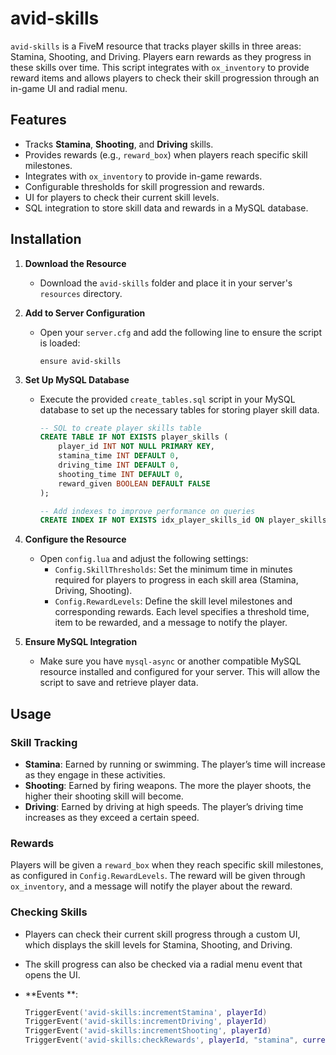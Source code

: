 # avid-skills

`avid-skills` is a FiveM resource that tracks player skills in three areas: Stamina, Shooting, and Driving. Players earn rewards as they progress in these skills over time. This script integrates with `ox_inventory` to provide reward items and allows players to check their skill progression through an in-game UI and radial menu.

## Features

- Tracks **Stamina**, **Shooting**, and **Driving** skills.
- Provides rewards (e.g., `reward_box`) when players reach specific skill milestones.
- Integrates with `ox_inventory` to provide in-game rewards.
- Configurable thresholds for skill progression and rewards.
- UI for players to check their current skill levels.
- SQL integration to store skill data and rewards in a MySQL database.

## Installation

1. **Download the Resource**
   - Download the `avid-skills` folder and place it in your server's `resources` directory.

2. **Add to Server Configuration**
   - Open your `server.cfg` and add the following line to ensure the script is loaded:
     ```
     ensure avid-skills
     ```

3. **Set Up MySQL Database**
   - Execute the provided `create_tables.sql` script in your MySQL database to set up the necessary tables for storing player skill data.
     ```sql
     -- SQL to create player skills table
     CREATE TABLE IF NOT EXISTS player_skills (
         player_id INT NOT NULL PRIMARY KEY,
         stamina_time INT DEFAULT 0,
         driving_time INT DEFAULT 0,
         shooting_time INT DEFAULT 0,
         reward_given BOOLEAN DEFAULT FALSE
     );

     -- Add indexes to improve performance on queries
     CREATE INDEX IF NOT EXISTS idx_player_skills_id ON player_skills(player_id);
     ```

4. **Configure the Resource**
   - Open `config.lua` and adjust the following settings:
     - `Config.SkillThresholds`: Set the minimum time in minutes required for players to progress in each skill area (Stamina, Driving, Shooting).
     - `Config.RewardLevels`: Define the skill level milestones and corresponding rewards. Each level specifies a threshold time, item to be rewarded, and a message to notify the player.

5. **Ensure MySQL Integration**
   - Make sure you have `mysql-async` or another compatible MySQL resource installed and configured for your server. This will allow the script to save and retrieve player data.

## Usage

### Skill Tracking

- **Stamina**: Earned by running or swimming. The player’s time will increase as they engage in these activities.
- **Shooting**: Earned by firing weapons. The more the player shoots, the higher their shooting skill will become.
- **Driving**: Earned by driving at high speeds. The player’s driving time increases as they exceed a certain speed.

### Rewards

Players will be given a `reward_box` when they reach specific skill milestones, as configured in `Config.RewardLevels`. The reward will be given through `ox_inventory`, and a message will notify the player about the reward.

### Checking Skills

- Players can check their current skill progress through a custom UI, which displays the skill levels for Stamina, Shooting, and Driving.
- The skill progress can also be checked via a radial menu event that opens the UI.

- **Events **:  
  ```lua
  TriggerEvent('avid-skills:incrementStamina', playerId)
  TriggerEvent('avid-skills:incrementDriving', playerId)
  TriggerEvent('avid-skills:incrementShooting', playerId)
  TriggerEvent('avid-skills:checkRewards', playerId, "stamina", currentStaminaTime)
